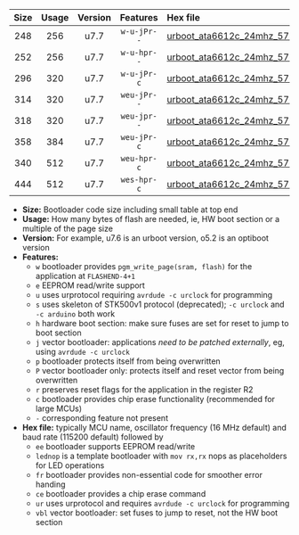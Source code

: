 |Size|Usage|Version|Features|Hex file|
|:-:|:-:|:-:|:-:|:--|
|248|256|u7.7|`w-u-jPr--`|[urboot_ata6612c_24mhz_57600bps_lednop_ur_vbl.hex](https://raw.githubusercontent.com/stefanrueger/urboot.hex/main/mcus/ata6612c/fcpu_24mhz/57600_bps/urboot_ata6612c_24mhz_57600bps_lednop_ur_vbl.hex)|
|252|256|u7.7|`w-u-hpr--`|[urboot_ata6612c_24mhz_57600bps_lednop_fr_ur.hex](https://raw.githubusercontent.com/stefanrueger/urboot.hex/main/mcus/ata6612c/fcpu_24mhz/57600_bps/urboot_ata6612c_24mhz_57600bps_lednop_fr_ur.hex)|
|296|320|u7.7|`w-u-jPr-c`|[urboot_ata6612c_24mhz_57600bps_lednop_fr_ce_ur_vbl.hex](https://raw.githubusercontent.com/stefanrueger/urboot.hex/main/mcus/ata6612c/fcpu_24mhz/57600_bps/urboot_ata6612c_24mhz_57600bps_lednop_fr_ce_ur_vbl.hex)|
|314|320|u7.7|`weu-jPr--`|[urboot_ata6612c_24mhz_57600bps_ee_lednop_ur_vbl.hex](https://raw.githubusercontent.com/stefanrueger/urboot.hex/main/mcus/ata6612c/fcpu_24mhz/57600_bps/urboot_ata6612c_24mhz_57600bps_ee_lednop_ur_vbl.hex)|
|318|320|u7.7|`weu-jpr--`|[urboot_ata6612c_24mhz_57600bps_ee_lednop_fr_ur_vbl.hex](https://raw.githubusercontent.com/stefanrueger/urboot.hex/main/mcus/ata6612c/fcpu_24mhz/57600_bps/urboot_ata6612c_24mhz_57600bps_ee_lednop_fr_ur_vbl.hex)|
|358|384|u7.7|`weu-jPr-c`|[urboot_ata6612c_24mhz_57600bps_ee_lednop_fr_ce_ur_vbl.hex](https://raw.githubusercontent.com/stefanrueger/urboot.hex/main/mcus/ata6612c/fcpu_24mhz/57600_bps/urboot_ata6612c_24mhz_57600bps_ee_lednop_fr_ce_ur_vbl.hex)|
|340|512|u7.7|`weu-hpr-c`|[urboot_ata6612c_24mhz_57600bps_ee_lednop_fr_ce_ur.hex](https://raw.githubusercontent.com/stefanrueger/urboot.hex/main/mcus/ata6612c/fcpu_24mhz/57600_bps/urboot_ata6612c_24mhz_57600bps_ee_lednop_fr_ce_ur.hex)|
|444|512|u7.7|`wes-hpr-c`|[urboot_ata6612c_24mhz_57600bps_ee_lednop_fr_ce.hex](https://raw.githubusercontent.com/stefanrueger/urboot.hex/main/mcus/ata6612c/fcpu_24mhz/57600_bps/urboot_ata6612c_24mhz_57600bps_ee_lednop_fr_ce.hex)|

- **Size:** Bootloader code size including small table at top end
- **Usage:** How many bytes of flash are needed, ie, HW boot section or a multiple of the page size
- **Version:** For example, u7.6 is an urboot version, o5.2 is an optiboot version
- **Features:**
  + `w` bootloader provides `pgm_write_page(sram, flash)` for the application at `FLASHEND-4+1`
  + `e` EEPROM read/write support
  + `u` uses urprotocol requiring `avrdude -c urclock` for programming
  + `s` uses skeleton of STK500v1 protocol (deprecated); `-c urclock` and `-c arduino` both work
  + `h` hardware boot section: make sure fuses are set for reset to jump to boot section
  + `j` vector bootloader: applications *need to be patched externally*, eg, using `avrdude -c urclock`
  + `p` bootloader protects itself from being overwritten
  + `P` vector bootloader only: protects itself and reset vector from being overwritten
  + `r` preserves reset flags for the application in the register R2
  + `c` bootloader provides chip erase functionality (recommended for large MCUs)
  + `-` corresponding feature not present
- **Hex file:** typically MCU name, oscillator frequency (16 MHz default) and baud rate (115200 default) followed by
  + `ee` bootloader supports EEPROM read/write
  + `lednop` is a template bootloader with `mov rx,rx` nops as placeholders for LED operations
  + `fr` bootloader provides non-essential code for smoother error handing
  + `ce` bootloader provides a chip erase command
  + `ur` uses urprotocol and requires `avrdude -c urclock` for programming
  + `vbl` vector bootloader: set fuses to jump to reset, not the HW boot section
